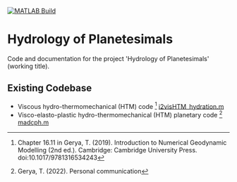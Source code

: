 [![MATLAB Build](https://github.com/BeatHubmann/hydrology-planetesimals/actions/workflows/ci.yml/badge.svg)](https://github.com/BeatHubmann/hydrology-planetesimals/actions/workflows/ci.yml)

# Hydrology of Planetesimals

Code and documentation for the project 'Hydrology of Planetesimals' (working title).

## Existing Codebase
- Viscous hydro-thermomechanical (HTM) code [^1] [i2visHTM_hydration.m](./existing-codebase/HTM-hydration/i2visHTM_hydration.m)
-  Visco-elasto-plastic hydro-thermomechanical (HTM) planetary code [^2] [madcph.m](./existing-codebase/HTM-planetary/madcph.m)



[^1]: Chapter 16.11 in Gerya, T. (2019). Introduction to Numerical Geodynamic Modelling (2nd ed.). Cambridge: Cambridge University Press. doi:10.1017/9781316534243
[^2]: Gerya, T. (2022). Personal communication
